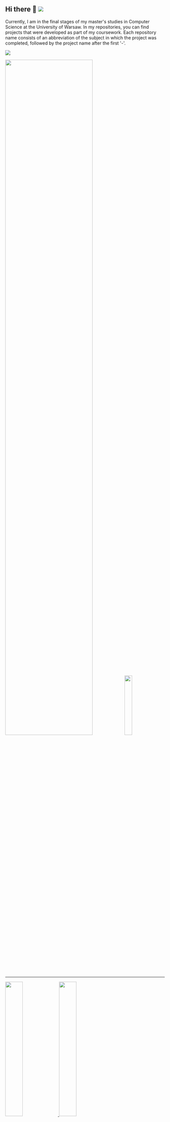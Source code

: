 ## Hi there 👋 ![](https://komarev.com/ghpvc/?username=MarcinBrojek&style=plastic&color=yellow)

Currently, I am in the final stages of my master's studies in Computer Science at the University of Warsaw. In my repositories, you can find projects that were developed as part of my coursework. Each repository name consists of an abbreviation of the subject in which the project was completed, followed by the project name after the first '-'.

![](https://github-profile-trophy.vercel.app/?username=MarcinBrojek&row=1&margin-w=10)

<p float="left">
  <img src="https://github-profile-summary-cards.vercel.app/api/cards/profile-details?username=MarcinBrojek&theme=default" style="width:74%" />
  <img src="https://github-readme-stats.vercel.app/api/top-langs?username=MarcinBrojek&show_icons=true&locale=en&hide=html,css&size_weight=0.5&count_weight=0.5"  style="width:22%" />
</p>

---

<p float="center">
  <a href="https://github.com/MarcinBrojek/jpp-interpreter"> <img src="https://github-readme-stats.vercel.app/api/pin/?username=MarcinBrojek&repo=jpp-interpreter" style="width:33%" /> </a>
  <a href="https://github.com/MarcinBrojek/bd-anote"> <img src="https://github-readme-stats.vercel.app/api/pin/?username=MarcinBrojek&repo=bd-anote" style="width:33%" /> </a>
  <a href="https://github.com/MarcinBrojek/jnp2-weather-app"> <img src="https://github-readme-stats.vercel.app/api/pin/?username=MarcinBrojek&repo=jnp2-weather-app" style="width:33%" /> </a>
  <a href="https://github.com/MarcinBrojek/ipp-gamma"> <img src="https://github-readme-stats.vercel.app/api/pin/?username=MarcinBrojek&repo=ipp-gamma" style="width:33%" /> </a>
  <a href="https://github.com/MarcinBrojek/www-editor"> <img src="https://github-readme-stats.vercel.app/api/pin/?username=MarcinBrojek&repo=www-editor" style="width:33%" /> </a>
  <a href="https://github.com/MarcinBrojek/log-FO-prover"> <img src="https://github-readme-stats.vercel.app/api/pin/?username=MarcinBrojek&repo=log-FO-prover" style="width:33%" /> </a>
  <a href="https://github.com/MarcinBrojek/jpp-interpreter"> <img src="https://github-readme-stats.vercel.app/api/pin/?username=MarcinBrojek&repo=jpp-interpreter" style="width:33%" /> </a>
  <a href="https://github.com/MarcinBrojek/io-pingerini-backend"> <img src="https://github-readme-stats.vercel.app/api/pin/?username=MarcinBrojek&repo=io-pingerini-backend" style="width:33%" /> </a>
  <a href="https://github.com/MarcinBrojek/zpo-mgr"> <img src="https://github-readme-stats.vercel.app/api/pin/?username=MarcinBrojek&repo=zpo-mgr" style="width:33%" /> </a>
</p>

<!--
**MarcinBrojek/MarcinBrojek** is a ✨ _special_ ✨ repository because its `README.md` (this file) appears on your GitHub profile.

Here are some ideas to get you started:

- 🔭 I’m currently working on ...
- 🌱 I’m currently learning ...
- 👯 I’m looking to collaborate on ...
- 🤔 I’m looking for help with ...
- 💬 Ask me about ...
- 📫 How to reach me: ...
- 😄 Pronouns: ...
- ⚡ Fun fact: ...
-->
